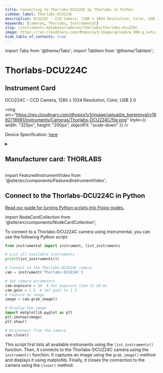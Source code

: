 ```yaml
---
title: Connecting to Thorlabs-DCU224C by Thorlabs in Python
sidebar_label: Thorlabs-DCU224C
description: DCU224C - CCD Camera, 1280 x 1024 Resolution, Color, USB 2.0
keywords: [cameras, Thorlabs, Instrumental]
slug: /instruments-database/cameras/thorlabs/thorlabs-dcu224c
image: https://res.cloudinary.com/dhopxs1y3/image/upload/w_600,q_auto,f_auto/e_bgremoval/v1692718981/Instruments/Cameras/Thorlabs-DCU224C/file.jpg
hide_table_of_contents: true
---
```


import Tabs from '@theme/Tabs';
import TabItem from '@theme/TabItem';

# Thorlabs-DCU224C

## Instrument Card

<div className="flex">

<div>

DCU224C - CCD Camera, 1280 x 1024 Resolution, Color, USB 2.0

</div>

<img src="https://res.cloudinary.com/dhopxs1y3/image/upload/e_bgremoval/v1692718981/Instruments/Cameras/Thorlabs-DCU224C/file.png" style={{ width: "325px", height: "200px", objectFit: "scale-down" }} />

</div>

<div className="flex text-center">

<p>Device Specification: <a target="\_blank" href="https://www.thorlabs.com/_sd.cfm?fileName=ITN000493-D02.pdf&partNumber=DCU224C">here</a></p>

</div>

<details style={{ marginTop: "15px"}}>
<summary><h2>Manufacturer card: THORLABS</h2></summary>

<img src="https://res.cloudinary.com/dhopxs1y3/image/upload/v1692126009/Instruments/Vendor%20Logos/Thorlabs.png" style={{ width: "100%", height: "170px",objectFit: "scale-down" }} />

Thorlabs, Inc. is an American privately held optical equipment company headquartered in Newton, New Jersey. The company was founded in 1989 by Alex Cable, who serves as its current president and CEO. As of 2018, Thorlabs has annual sales of approximately $500 million.

<ul>
  <li>Headquarters: USA</li>
  <li>Yearly Revenue (millions, USD): 550.0</li>
  <li>Vendor Website: <a href="https://www.thorlabs.com/">here</a></li>
</ul>
</details>

import FeaturedInstrumentVideo from '@site/src/components/FeaturedInstrumentVideo';

<FeaturedInstrumentVideo category='CAMERAS' manufacturer='THORLABS'></FeaturedInstrumentVideo>


## Connect to the Thorlabs-DCU224C in Python

[Read our guide for turning Python scripts into Flojoy nodes.](https://docs.flojoy.ai/custom-nodes/creating-custom-node/)

import NodeCardCollection from '@site/src/components/NodeCardCollection';

<Tabs>

<TabItem value="Flojoy" label="Flojoy" className="flojoy-instrument-tabs">

<NodeCardCollection category='CAMERAS' manufacturer='THORLABS'></NodeCardCollection>

</TabItem>
<TabItem value="Instrumental" label="Instrumental">

To connect to a Thorlabs-DCU224C camera using Instrumental, you can use the following Python script:

```python
from instrumental import instrument, list_instruments

# List all available instruments
print(list_instruments())

# Connect to the Thorlabs-DCU224C camera
cam = instrument('Thorlabs-DCU224C')

# Set camera parameters
cam.exposure = 10  # Set exposure time to 10 ms
cam.gain = 1.5  # Set gain to 1.5
# Capture an image
image = cam.grab_image()

# Display the image
import matplotlib.pyplot as plt
plt.imshow(image)
plt.show()

# Disconnect from the camera
cam.close()
```

This script first lists all available instruments using the `list_instruments()` function. Then, it connects to the Thorlabs-DCU224C camera using the `instrument()` function. It captures an image using the `grab_image()` method and displays it using matplotlib. Finally, it closes the connection to the camera using the `close()` method.

</TabItem>
</Tabs>